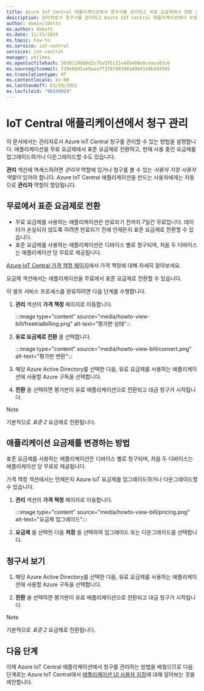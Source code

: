 ```yaml
---
title: Azure IoT Central 애플리케이션에서 청구서를 관리하고 무료 요금제에서 전환 | Microsoft Docs
description: 관리자로서 청구서를 관리하고 Azure IoT Central 애플리케이션에서 무료 요금제를 표준 요금제로 전환하는 방법을 알아봅니다.
author: dominicbetts
ms.author: dobett
ms.date: 11/23/2019
ms.topic: how-to
ms.service: iot-central
services: iot-central
manager: philmea
ms.openlocfilehash: 50d0119b08d2c76a5f6111e485408ebcdace83c6
ms.sourcegitcommit: f28ebb95ae9aaaff3f87d8388a09b41e0b3445b5
ms.translationtype: HT
ms.contentlocale: ko-KR
ms.lasthandoff: 03/29/2021
ms.locfileid: "96549024"
---
```

# <a name="manage-your-bill-in-an-iot-central-application"></a>IoT Central 애플리케이션에서 청구 관리

이 문서에서는 관리자로서 Azure IoT Central 청구를 관리할 수 있는 방법을 설명합니다. 애플리케이션을 무료 요금제에서 표준 요금제로 전환하고, 현재 사용 중인 요금제를 업그레이드하거나 다운그레이드할 수도 있습니다.

**관리** 섹션에 액세스하려면 *관리자* 역할에 있거나 청구를 볼 수 있는 *사용자 지정 사용자 역할이* 있어야 합니다. Azure IoT Central 애플리케이션을 만드는 사용자에게는 자동으로 **관리자** 역할이 할당됩니다.

## <a name="move-from-free-to-standard-pricing-plan"></a>무료에서 표준 요금제로 전환

- 무료 요금제를 사용하는 애플리케이션은 만료되기 전까지 7일간 무료입니다. 데이터가 손실되지 않도록 하려면 만료되기 전에 언제든지 표준 요금제로 전환할 수 있습니다.
- 표준 요금제를 사용하는 애플리케이션은 디바이스 별로 청구되며, 처음 두 디바이스는 애플리케이션 당 무료로 제공됩니다.

[Azure IoT Central 가격 책정 페이지](https://azure.microsoft.com/pricing/details/iot-central/)에서 가격 책정에 대해 자세히 알아보세요.

요금제 섹션에서는 애플리케이션을 무료에서 표준 요금제로 전환할 수 있습니다.

이 셀프 서비스 프로세스를 완료하려면 다음 단계를 수행합니다.

1. **관리** 섹션의 **가격 책정** 페이지로 이동합니다.

    :::image type="content" source="media/howto-view-bill/freetrialbilling.png" alt-text="평가판 상태":::

1. **유료 요금제로 전환** 을 선택합니다.

    :::image type="content" source="media/howto-view-bill/convert.png" alt-text="평가판 변환":::

1. 해당 Azure Active Directory를 선택한 다음, 유료 요금제를 사용하는 애플리케이션에 사용할 Azure 구독을 선택합니다.

1. **전환** 을 선택하면 평가판이 유료 애플리케이션으로 전환되고 대금 청구가 시작됩니다.

> [!Note]
> 기본적으로 *표준 2* 요금제로 전환됩니다.

## <a name="how-to-change-your-application-pricing-plan"></a>애플리케이션 요금제를 변경하는 방법

표준 요금제를 사용하는 애플리케이션은 디바이스 별로 청구되며, 처음 두 디바이스는 애플리케이션 당 무료로 제공됩니다.

가격 책정 섹션에서는 언제든지 Azure IoT 요금제를 업그레이드하거나 다운그레이드할 수 있습니다.

1. **관리** 섹션의 **가격 책정** 페이지로 이동합니다.

    :::image type="content" source="media/howto-view-bill/pricing.png" alt-text="요금제 업그레이드":::

1. **요금제** 를 선택한 다음 **저장** 을 선택하여 업그레이드 또는 다운그레이드를 선택합니다.

## <a name="view-your-bill"></a>청구서 보기

1. 해당 Azure Active Directory를 선택한 다음, 유료 요금제를 사용하는 애플리케이션에 사용할 Azure 구독을 선택합니다.

1. **전환** 을 선택하면 평가판이 유료 애플리케이션으로 전환되고 대금 청구가 시작됩니다.

> [!Note]
> 기본적으로 *표준 2* 요금제로 전환됩니다.

## <a name="next-steps"></a>다음 단계

이제 Azure IoT Central 애플리케이션에서 청구를 관리하는 방법을 배웠으므로 다음 단계로는 Azure IoT Central에서 [애플리케이션 UI 사용자 지정](howto-customize-ui.md)에 대해 알아보는 것을 제안합니다.